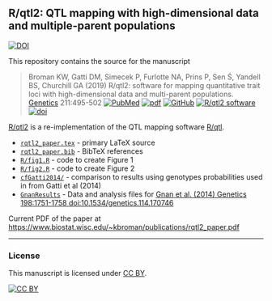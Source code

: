 ## R/qtl2: QTL mapping with high-dimensional data and multiple-parent populations

[![DOI](https://zenodo.org/badge/147861377.svg)](https://zenodo.org/badge/latestdoi/147861377)

This repository contains the source for the manuscript

> Broman KW, Gatti DM, Simecek P, Furlotte NA, Prins P, Sen &#346;,
> Yandell BS, Churchill GA (2019)
> R/qtl2: software for mapping quantitative trait loci with
> high-dimensional data and multi-parent populations.
> [Genetics](https://academic.oup.com/genetics) 211:495-502
> [![PubMed](https://kbroman.org/icons16/pubmed-icon.png)](https://www.ncbi.nlm.nih.gov/pubmed/30591514)
> [![pdf](https://kbroman.org/icons16/pdf-icon.png)](https://academic.oup.com/genetics/article-pdf/211/2/495/37817017/genetics0495.pdf)
> [![GitHub](https://kbroman.org/icons16/github-icon.png)](https://github.com/kbroman/Paper_Rqtl2)
> [![R/qtl2 software](https://kbroman.org/icons16/R-icon.png)](https://kbroman.org/qtl2)
> [![doi](https://kbroman.org/icons16/doi-icon.png)](https://doi.org/10.1534/genetics.118.301595)

[R/qtl2](http://kbroman.org/qtl2) is a re-implementation of the QTL
mapping software [R/qtl](https://rqtl.org).

- [`rqtl2_paper.tex`](rqtl2_paper.tex) - primary LaTeX source
- [`rqtl2_paper.bib`](rqtl2_paper.bib) - BibTeX references
- [`R/fig1.R`](R/fig1.R) - code to create Figure 1
- [`R/fig2.R`](R/fig2.R) - code to create Figure 2
- [`cfGatti2014/`](cfGatti2014) - comparison to results using genotypes probabilities
  used in from Gatti et al (2014)
- [`GnanResults`](GnanResults) - Data and analysis files for [Gnan et al. (2014) Genetics
  198:1751-1758 doi:10.1534/genetics.114.170746](https://doi.org/10.1534/genetics.114.170746)

Current PDF of the paper at <https://www.biostat.wisc.edu/~kbroman/publications/rqtl2_paper.pdf>

---

### License

This manuscript is licensed under [CC BY](https://creativecommons.org/licenses/by/3.0/).

[![CC BY](https://i.creativecommons.org/l/by/3.0/88x31.png)](https://creativecommons.org/licenses/by/3.0/)
